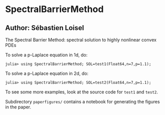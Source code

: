 # SpectralBarrierMethod

## Author: Sébastien Loisel

The Spectral Barrier Method: spectral solution to highly nonlinear convex PDEs

To solve a p-Laplace equation in 1d, do:

```
julia> using SpectralBarrierMethod; SOL=test1(Float64,n=7,p=1.1);
```

To solve a p-Laplace equation in 2d, do:

```
julia> using SpectralBarrierMethod; SOL=test2(Float64,n=7,p=1.1);
```

To see some more examples, look at the source code for `test1` and `test2`.

Subdirectory `paperfigures/` contains a notebook for generating the figures in the paper.
